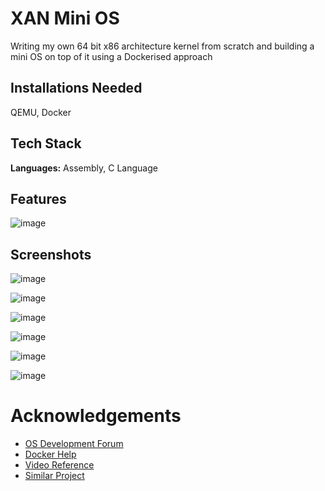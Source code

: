 # XAN Mini OS
Writing my own 64 bit x86 architecture kernel from scratch and building a mini OS on top of it using a Dockerised approach

## Installations Needed
QEMU, Docker
    
## Tech Stack
**Languages:** Assembly, C Language

## Features
![image](https://user-images.githubusercontent.com/42286904/148553258-3ce3f8ea-163c-4c5b-8393-c9c9b2b691bb.png)

## Screenshots
![image](https://user-images.githubusercontent.com/42286904/148552770-8bab7378-0ced-410f-a9e6-ac6d797e094e.png)

![image](https://user-images.githubusercontent.com/42286904/148552800-d3a08016-7f8c-471b-aa3d-2741b8c43c22.png)

![image](https://user-images.githubusercontent.com/42286904/148552807-b8ae20a6-42a2-468c-8c7e-01235f83fd6a.png)

![image](https://user-images.githubusercontent.com/42286904/148552815-43c8700b-93f5-4349-a86a-6b93bedfd865.png)

![image](https://user-images.githubusercontent.com/42286904/148552831-e7f1fb17-c237-4d32-a2de-16407ae5b7ba.png)

![image](https://user-images.githubusercontent.com/42286904/148552843-f1dc100a-ada2-4b96-aea2-6f51c2c706c8.png)


# Acknowledgements

 - [OS Development Forum](https://wiki.osdev.org/Main_Page)
 - [Docker Help](https://docs.docker.com/docker-for-windows/install/)
 - [Video Reference](https://www.youtube.com/playlist?list=PLHh55M_Kq4OApWScZyPl5HhgsTJS9MZ6M)
 - [Similar Project](https://github.com/SerenityOS/serenity)
